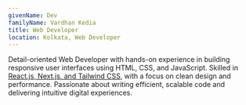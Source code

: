 ```yaml
---
givenName: Dev
familyName: Vardhan Kedia
title: Web Developer
location: Kolkata, Web Developer
---
```


Detail-oriented Web Developer with hands-on experience in building responsive user interfaces using HTML, CSS, and JavaScript. Skilled in [React.js, Next.js, and Tailwind CSS](#), with a focus on clean design and performance. Passionate about writing efficient, scalable code and delivering intuitive digital experiences.